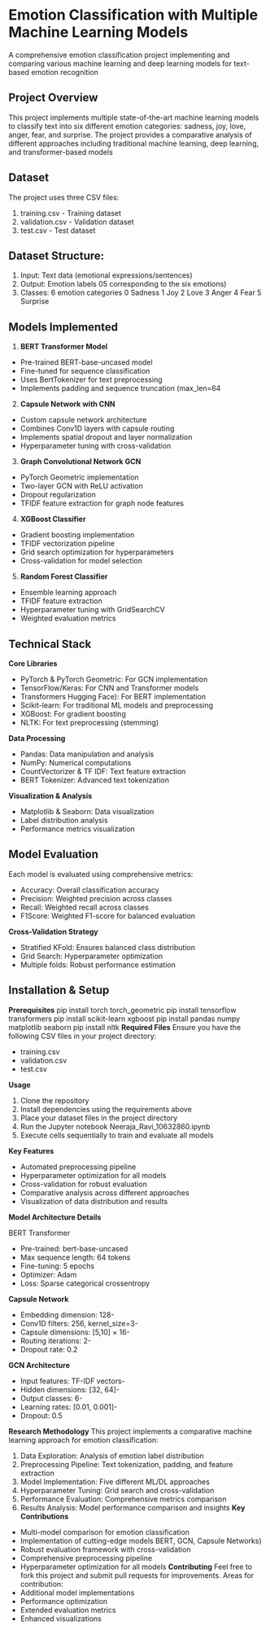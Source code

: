 # Emotion Classification with Multiple Machine Learning Models
A comprehensive emotion classification project implementing and comparing various machine learning and deep learning models for text-based emotion recognition
## Project Overview
This project implements multiple state-of-the-art machine learning models to classify text into six different emotion categories: sadness, joy, love, anger, fear, and surprise. The project provides a comparative analysis of different approaches including traditional machine learning, deep learning, and transformer-based models
## Dataset
The project uses three CSV files: 
1. training.csv - Training dataset
2. validation.csv - Validation dataset
3. test.csv - Test dataset
## Dataset Structure:
1. Input: Text data (emotional expressions/sentences)
2. Output: Emotion labels 05 corresponding to the six emotions)
3. Classes: 6 emotion categories
 0 Sadness
 1 Joy
 2 Love
 3 Anger
 4 Fear
 5 Surprise
## Models Implemented
1. **BERT Transformer Model**
 * Pre-trained BERT-base-uncased model
 * Fine-tuned for sequence classification
 * Uses BertTokenizer for text preprocessing
 * Implements padding and sequence truncation (max_len=64
2. **Capsule Network with CNN**
 * Custom capsule network architecture
 * Combines Conv1D layers with capsule routing
 * Implements spatial dropout and layer normalization
 * Hyperparameter tuning with cross-validation
3. **Graph Convolutional Network GCN**
 * PyTorch Geometric implementation
 * Two-layer GCN with ReLU activation
 * Dropout regularization
 * TFIDF feature extraction for graph node features
4. **XGBoost Classifier**
 * Gradient boosting implementation
 * TFIDF vectorization pipeline
 * Grid search optimization for hyperparameters
 * Cross-validation for model selection
5. **Random Forest Classifier**
 * Ensemble learning approach
 * TFIDF feature extraction
 * Hyperparameter tuning with GridSearchCV
 * Weighted evaluation metrics
## Technical Stack
**Core Libraries**
 * PyTorch & PyTorch Geometric: For GCN implementation
 * TensorFlow/Keras: For CNN and Transformer models
 * Transformers Hugging Face): For BERT implementation
 * Scikit-learn: For traditional ML models and preprocessing
 * XGBoost: For gradient boosting
 * NLTK: For text preprocessing (stemming)

 **Data Processing**
 * Pandas: Data manipulation and analysis
 * NumPy: Numerical computations
 * CountVectorizer & TF IDF: Text feature extraction
 * BERT Tokenizer: Advanced text tokenization
 
 **Visualization & Analysis**
 * Matplotlib & Seaborn: Data visualization
 * Label distribution analysis
 * Performance metrics visualization
## Model Evaluation
 Each model is evaluated using comprehensive metrics:
 * Accuracy: Overall classification accuracy
 * Precision: Weighted precision across classes
 * Recall: Weighted recall across classes
 * F1Score: Weighted F1-score for balanced evaluation

**Cross-Validation Strategy**
 * Stratified KFold: Ensures balanced class distribution
 * Grid Search: Hyperparameter optimization
 * Multiple folds: Robust performance estimation

##  Installation & Setup
 **Prerequisites**
 pip install torch torch_geometric
 pip install tensorflow transformers
 pip install scikit-learn xgboost
 pip install pandas numpy matplotlib seaborn
 pip install nltk
 **Required Files**
 Ensure you have the following CSV files in your project directory:
 * training.csv
 * validation.csv
 * test.csv

**Usage**
1. Clone the repository
2. Install dependencies using the requirements above
3. Place your dataset files in the project directory
4. Run the Jupyter notebook Neeraja_Ravi_10632860.ipynb
5. Execute cells sequentially to train and evaluate all models

 **Key Features**
 * Automated preprocessing pipeline
 * Hyperparameter optimization for all models
 * Cross-validation for robust evaluation
 * Comparative analysis across different approaches
 * Visualization of data distribution and results

 **Model Architecture Details**
 
 BERT Transformer
* Pre-trained: bert-base-uncased
* Max sequence length: 64 tokens
* Fine-tuning: 5 epochs
* Optimizer: Adam
* Loss: Sparse categorical crossentropy

 **Capsule Network**
* Embedding dimension: 128-
* Conv1D filters: 256, kernel_size=3-
* Capsule dimensions: [5,10] × 16-
* Routing iterations: 2-
* Dropout rate: 0.2

 **GCN Architecture**
* Input features: TF-IDF vectors-
* Hidden dimensions: [32, 64]-
* Output classes: 6-
* Learning rates: [0.01, 0.001]-
* Dropout: 0.5

 **Research Methodology**
 This project implements a comparative machine learning approach for emotion classification:
1. Data Exploration: Analysis of emotion label distribution
2. Preprocessing Pipeline: Text tokenization, padding, and feature extraction
3. Model Implementation: Five different ML/DL approaches
4. Hyperparameter Tuning: Grid search and cross-validation
5. Performance Evaluation: Comprehensive metrics comparison
6. Results Analysis: Model performance comparison and insights
 **Key Contributions**
 * Multi-model comparison for emotion classification
 * Implementation of cutting-edge models BERT, GCN, Capsule Networks)
 * Robust evaluation framework with cross-validation
 * Comprehensive preprocessing pipeline
 * Hyperparameter optimization for all models
 **Contributing**
 Feel free to fork this project and submit pull requests for improvements. Areas for contribution:
 * Additional model implementations
 * Performance optimization
 * Extended evaluation metrics
 * Enhanced visualizations


